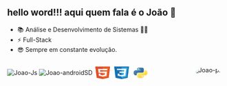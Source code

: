 ## hello word!!! aqui quem fala é o João 👋

- 📚 Análise e Desenvolvimento de Sistemas 👨‍🎓
- ⚡ Full-Stack
- 😎 Sempre em constante evolução.

<div style="display: inline_block"><br>
 <img align="center" alt="Joao-Js" height="30" width="40" src="https://cdn.jsdelivr.net/gh/devicons/devicon/icons/java/java-original.svg">
  <img align="center" alt="Joao-androidSD" height="30" width="40" src="https://cdn.jsdelivr.net/gh/devicons/devicon/icons/androidstudio/androidstudio-original.svg">
  <img align="center" alt="Joao-HTML" height="30" width="40" src="https://raw.githubusercontent.com/devicons/devicon/master/icons/html5/html5-original.svg">
 <img align="center" alt="Joao-CSS" height="30" width="40" src="https://raw.githubusercontent.com/devicons/devicon/master/icons/css3/css3-original.svg">
  <img align="center" alt="Joao-Python" height="30" width="40" src="https://raw.githubusercontent.com/devicons/devicon/master/icons/python/python-original.svg">
   <img align="right" alt="Joao-pic" height="150" style="border-radius:70px;"
   src="https://cdn.discordapp.com/attachments/1070380436158685186/1070381612493180928/img.joao.png">
</div>

##
